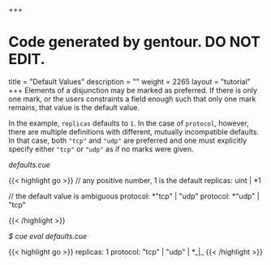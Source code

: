 +++
# Code generated by gentour. DO NOT EDIT.
title = "Default Values"
description = ""
weight = 2265
layout = "tutorial"
+++
Elements of a disjunction may be marked as preferred.
If there is only one mark, or the users constraints a field enough such that
only one mark remains, that value is the default value.

In the example, `replicas` defaults to `1`.
In the case of `protocol`, however, there are multiple definitions with
different, mutually incompatible defaults.
In that case, both `"tcp"` and `"udp"` are preferred and one must explicitly
specify either `"tcp"` or `"udp"` as if no marks were given.


<a id="td-block-padding" class="td-offset-anchor"></a>
<section class="row td-box td-box--white td-box--gradient td-box--height-auto">
<div class="col-lg-6 mr-0">
<i>defaults.cue</i>
<p>
{{< highlight go >}}
// any positive number, 1 is the default
replicas: uint | *1

// the default value is ambiguous
protocol: *"tcp" | "udp"
protocol: *"udp" | "tcp"

{{< /highlight >}}
<br>
</div>

<div class="col-lg-6 ml-0"><i>$ cue eval defaults.cue</i>
<p>
{{< highlight go >}}
replicas: 1
protocol: "tcp" | "udp" | *_|_
{{< /highlight >}}
</div>
</section>